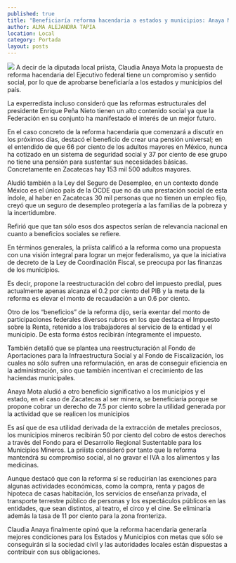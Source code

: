 ```yaml
---
published: true
title: "Beneficiaría reforma hacendaria a estados y municipios: Anaya Mota"
author: ALMA ALEJANDRA TAPIA
location: Local
category: Portada
layout: posts
---
```


![](http://i.imgur.com/V8kycevm.jpg)
A decir de la diputada local priísta, Claudia Anaya Mota la propuesta de reforma hacendaria del Ejecutivo federal tiene un compromiso y sentido social, por lo que de aprobarse beneficiaría a los estados y municipios del país. 

La experredista incluso consideró que las reformas estructurales del presidente Enrique Peña Nieto tienen un alto contenido social ya que la Federación en su conjunto ha manifestado el interés de un mejor futuro.

En el caso concreto de la reforma hacendaria que comenzará a discutir en los próximos días, destacó el beneficio de crear una pensión universal; en el entendido de que 66 por ciento de los adultos mayores en México, nunca ha cotizado en un sistema de seguridad social y 37 por ciento de ese grupo no tiene una pensión para sustentar sus necesidades básicas. Concretamente en Zacatecas hay 153 mil 500 adultos mayores.

Aludió también a la Ley del Seguro de Desempleo, en un contexto donde México es el único país de la OCDE que no da una prestación social de esta índole, al haber en Zacatecas 30 mil personas que no tienen un empleo fijo, creyó que un seguro de desempleo protegería a las familias de la pobreza y la incertidumbre.

Refirió que que tan sólo esos dos aspectos serían de relevancia nacional en cuanto a beneficios sociales se refiere.

 En términos generales, la priísta calificó a la reforma como una propuesta con una visión integral para lograr un mejor federalismo, ya que la iniciativa de decreto de la Ley de Coordinación Fiscal, se preocupa por las finanzas de los municipios.
 
Es decir, propone la reestructuración del cobro del impuesto predial, pues actualmente apenas alcanza el 0.2 por ciento del PIB y la meta de la reforma es elevar el monto de recaudación a un 0.6 por ciento.

Otro de los “beneficios” de la reforma dijo, sería exentar del monto de participaciones federales diversos rubros en los que destaca el Impuesto sobre la Renta, retenido a los trabajadores al servicio de la entidad y el municipio. De esta forma éstos recibirán íntegramente el impuesto.

También detalló que se plantea una reestructuración al Fondo de Aportaciones para la Infraestructura Social y al Fondo de Fiscalización, los cuales no sólo sufren una reformulación, en aras de conseguir eficiencia en la administración, sino que también incentivan el crecimiento de las haciendas municipales.

Anaya Mota aludió a otro beneficio significativo a los municipios y el estado, en el caso de Zacatecas al ser minera, se beneficiaría porque se propone cobrar un derecho de 7.5 por ciento sobre la utilidad generada por la actividad que se realicen los municipios 

Es así que de esa utilidad derivada de la extracción de metales preciosos, los municipios mineros recibirán 50 por ciento del cobro de estos derechos a través del Fondo para el Desarrollo Regional Sustentable para los Municipios Mineros.
La priísta consideró por tanto que la reforma mantendrá su compromiso social, al no gravar el IVA a los alimentos y las medicinas.

Aunque destacó que con la reforma sí se reducirían las exenciones para algunas actividades económicas, como la compra, renta y pagos de hipoteca de casas habitación, los servicios de enseñanza privada, el transporte terrestre público de personas y los espectáculos públicos en las entidades, que sean distintos, al teatro, el circo y el cine. Se eliminaría además la tasa de 11 por ciento para la zona fronteriza.

Claudia Anaya finalmente opinó que la reforma hacendaria generaría mejores condiciones para los Estados y Municipios con metas que sólo se conseguirán si la sociedad civil y las autoridades locales están dispuestas a contribuir con sus obligaciones.
